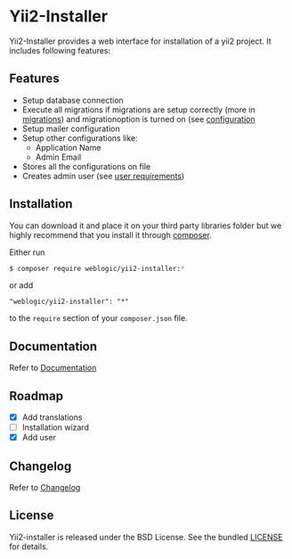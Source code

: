 Yii2-Installer
==============

Yii2-Installer provides a web interface for installation of a yii2 project. It includes following features:

## Features

- Setup database connection
- Execute all migrations if migrations are setup correctly (more in [migrations](docs/installation/migrations.md)) and migrationoption is turned on (see [configuration](docs/configuration/settings.md)
- Setup mailer configuration
- Setup other configurations like:
    - Application Name
    - Admin Email
- Stores all the configurations on file
- Creates admin user (see [user requirements](docs/installation/user.md))

## Installation

You can download it and place it on your third party libraries folder but we highly recommend that you install it through [composer](http://getcomposer.org/download/).
 
 Either run
```bash
$ composer require weblogic/yii2-installer:*
``` 
or add
```
"weblogic/yii2-installer": "*"
```
 to the `require` section of your `composer.json` file.

## Documentation

Refer to [Documentation](docs/index.md)

## Roadmap

- [x] Add translations
- [ ] Installation wizard
- [x] Add user

## Changelog

Refer to [Changelog](CHANGELOG.md)

## License

Yii2-installer is released under the BSD License. See the bundled [LICENSE](LICENSE.md) for details.